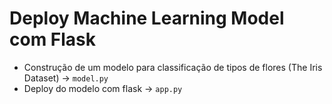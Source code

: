 # Deploy Machine Learning Model com Flask
  - Construção de um modelo para classificação de tipos de flores (The Iris Dataset) -> `model.py`
  - Deploy do modelo com flask -> `app.py`
